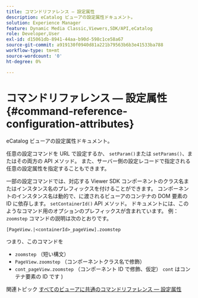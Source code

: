 ```yaml
---
title: コマンドリファレンス — 設定属性
description: eCatalog ビューアの設定属性ドキュメント。
solution: Experience Manager
feature: Dynamic Media Classic,Viewers,SDK/API,eCatalog
role: Developer,User
exl-id: d15061db-8941-44aa-b90d-598c1ce58a67
source-git-commit: a919130f0940d81a221b79563b6b3e41533ba788
workflow-type: tm+mt
source-wordcount: '0'
ht-degree: 0%

---
```


# コマンドリファレンス — 設定属性{#command-reference-configuration-attributes}

eCatalog ビューアの設定属性ドキュメント。

任意の設定コマンドを URL で設定するか、 `setParam()`または `setParams()`、またはその両方の API メソッド。 また、サーバー側の設定レコードで指定される任意の設定属性を指定することもできます。

一部の設定コマンドでは、対応する Viewer SDK コンポーネントのクラス名またはインスタンス名のプレフィックスを付けることができます。 コンポーネントのインスタンス名は動的で、に渡されるビューアのコンテナの DOM 要素の ID に依存します。 `setContainerId()` API メソッド。 ドキュメントには、このようなコマンド用のオプションのプレフィックスが含まれています。 例： `zoomstep` コマンドの説明は次のとおりです。

`[PageView.|<containerId>_pageView].zoomstep`

つまり、このコマンドを

* `zoomstep` （短い構文）
* `PageView.zoomstep` （コンポーネントクラス名で修飾）
* `cont_pageView.zoomstep` （コンポーネント ID で修飾、仮定） `cont` はコンテナ要素の ID です )

関連トピック [すべてのビューアに共通のコマンドリファレンス — 設定属性](../../../r-html5-viewer-20-cmdref-configattrib/r-html5-viewer-20-cmdref-configattrib.md#concept-850e0f2c49b949deb7cfbfd330d329bd)
